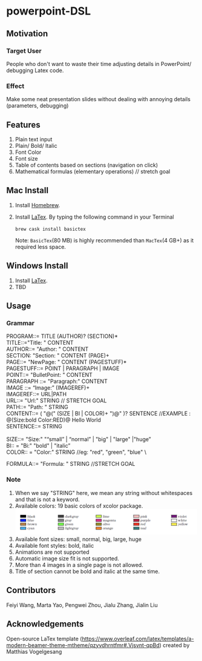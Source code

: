 # powerpoint-DSL

## Motivation

### Target User
People who don't want to waste their time adjusting details in PowerPoint/ debugging Latex code.   
### Effect
Make some neat presentation slides without dealing with annoying details (parameters, debugging)
## Features
1. Plain text input 
2. Plain/ Bold/ Italic
3. Font Color
4. Font size
5. Table of contents based on sections (navigation on click)
6. Mathematical formulas (elementary operations)  // stretch goal

## Mac Install
1. Install [Homebrew](https://docs.brew.sh/Installation).
2. Install [LaTex](https://tug.org/mactex/morepackages.html).
   By typing the following command in your Terminal
   
   <code>brew cask install basictex</code>
   
   Note: `BasicTex`(80 MB) is highly recommended than `MacTex`(4 GB+) as it required less space.
   

## Windows Install
1. Install [LaTex](https://www.latex-project.org/get/). 
2. TBD

## Usage
### Grammar
PROGRAM::= TITLE (AUTHOR)? (SECTION)* \
TITLE::="Title: " CONTENT \
AUTHOR::= "Author: " CONTENT \
SECTION: "Section: " CONTENT (PAGE)+ \
PAGE::= "NewPage: " CONTENT (PAGESTUFF)* \
PAGESTUFF::= POINT | PARAGRAPH | IMAGE \
POINT::= "BulletPoint: " CONTENT \
PARAGRAPH ::= "Paragraph:" CONTENT \
IMAGE ::= “Image:” (IMAGEREF)+ \
IMAGEREF::= URL|PATH\
URL::= "Url:" STRING  // STRETCH GOAL \
PATH::= "Path: " STRING \
CONTENT::= ( "@(" (SIZE | BI | COLOR)+  ")@" )?  SENTENCE       //EXAMPLE : @(Size:bold Color:RED)@ Hello World \
SENTENCE::= STRING \
 \
SIZE::= "Size:" "“small” | “normal” | "big" | "large" |"huge” \
BI:: = "Bi:" "bold" | "italic” \
COLOR:: = "Color:" STRING //eg: "red", "green", "blue" \

FORMULA::= "Formula: " STRING  //STRETCH GOAL

### Note
1. When we say "STRING" here, we mean any string without whitespaces and that is not a keyword.
2. Available colors: 19 basic colors of xcolor package.
![](test/basecolors.png)
3. Available font sizes: small, normal, big, large, huge
4. Available font styles: bold, italic
5. Animations are not supported
6. Automatic image size fit is not supported. 
7. More than 4 images in a single page is not allowed.
8. Title of section cannot be bold and italic at the same time. 

## Contributors
Feiyi Wang, Marta Yao, Pengwei Zhou, Jialu Zhang, Jialin Liu
## Acknowledgements
Open-source LaTex template (https://www.overleaf.com/latex/templates/a-modern-beamer-theme-mtheme/qzyvdhrntfmr#.Vjsvnt-qpBd) created by Matthias Vogelgesang


